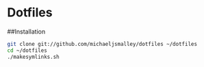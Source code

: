 # Dotfiles

##Installation

``` bash
git clone git://github.com/michaeljsmalley/dotfiles ~/dotfiles
cd ~/dotfiles
./makesymlinks.sh
```
